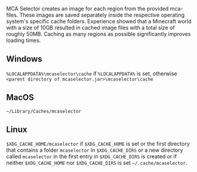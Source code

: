 MCA Selector creates an image for each region from the provided mca-files. These images are saved separately inside the respective operating system's specific cache folders. Experience showed that a Minecraft world with a size of 10GB resulted in cached image files with a total size of roughly 50MB. Caching as many regions as possible significantly improves loading times.

## Windows

`%LOCALAPPDATA%\mcaselector\cache` if `%LOCALAPPDATA%` is set, otherwise `<parent directory of mcaselector.jar>\mcaselector\cache`

## MacOS

`~/Library/Caches/mcaselector`

## Linux

`$XDG_CACHE_HOME/mcaselector` if `$XDG_CACHE_HOME` is set or the first directory that contains a folder `mcaselector` in `$XDG_CACHE_DIRS` or a new directory called `mcaselector` in the first entry in `$XDG_CACHE_DIRS` is created or if neither `$XDG_CACHE_HOME` nor `$XDG_CACHE_DIRS` is set `~/.cache/mcaselector`.

